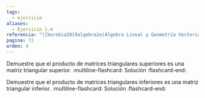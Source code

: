 ```yaml
---
tags:
  - ejercicio
aliases:
  - Ejercicio 1.4
referencia: "[[borobia2019algebra2e|Álgebra Lineal y Geometría Vectorial (2a ed)]]"
pagina: 72
orden: 4
---
```

 Demuestre que el producto de matrices triangulares superiores es una matriz triangular superior.
:multiline-flashcard:
Solución
:flashcard-end:

Demuestre que el producto de matrices triangulares inferiores es una matriz triangular inferior.
:multiline-flashcard:
Solución
:flashcard-end:
